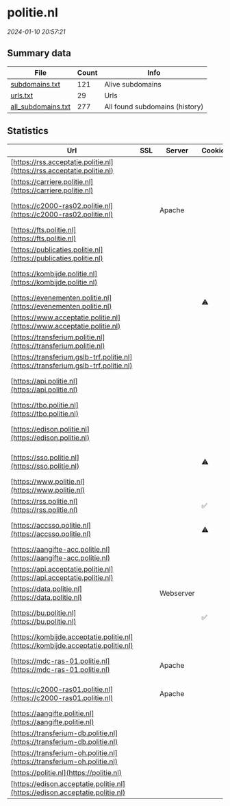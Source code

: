 # politie.nl
*2024-01-10 20:57:21*
## Summary data
| File       | Count | Info |
|------------|-------|------|
|[subdomains.txt](/data/politie.nl/subdomains.txt)|121|Alive subdomains|
|[urls.txt](/data/politie.nl/urls.txt)|29|Urls|
|[all_subdomains.txt](/data/politie.nl/all_subdomains.txt)|277|All found subdomains (history)|
## Statistics
| Url | SSL | Server | Cookie | HSTS | CSP | XFO | XXP | RP | Tech |Title |
|------------|-------|------|------|------|------|------|------|------|------|------|
|[https://rss.acceptatie.politie.nl](https://rss.acceptatie.politie.nl)| || |:white_check_mark: |:white_check_mark: |:white_check_mark: |:white_check_mark: |HSTS|Access Denied|
|[https://carriere.politie.nl](https://carriere.politie.nl)| || |:white_check_mark: |:white_check_mark: |:white_check_mark: |:white_check_mark: |HSTS|302 Found|
|[https://c2000-ras02.politie.nl](https://c2000-ras02.politie.nl)| |Apache| |:white_check_mark: |:warning: |:white_check_mark: | |:white_check_mark: |Apache HTTP Serv...|User Portal|
|[https://fts.politie.nl](https://fts.politie.nl)| || |:white_check_mark: |:white_check_mark: |:white_check_mark: |:white_check_mark: |HSTS||
|[https://publicaties.politie.nl](https://publicaties.politie.nl)| || |:white_check_mark: |:white_check_mark: |:white_check_mark: |:white_check_mark: |HSTS||
|[https://kombijde.politie.nl](https://kombijde.politie.nl)| || |:white_check_mark: |:white_check_mark: |:white_check_mark: |:white_check_mark: |Bloomreach HSTS|Werken bij de po...|
|[https://evenementen.politie.nl](https://evenementen.politie.nl)| ||:warning: |:white_check_mark: |:warning: |:white_check_mark: |:white_check_mark: |:white_check_mark: |HSTS PayPal||
|[https://www.acceptatie.politie.nl](https://www.acceptatie.politie.nl)| || |:white_check_mark: |:white_check_mark: |:white_check_mark: |:white_check_mark: |HSTS|Access Denied|
|[https://transferium.politie.nl](https://transferium.politie.nl)| || |:white_check_mark: | |:white_check_mark: |:white_check_mark: |:white_check_mark: |HSTS||
|[https://transferium.gslb-trf.politie.nl](https://transferium.gslb-trf.politie.nl)| || | | | | |:white_check_mark: |HSTS||
|[https://api.politie.nl](https://api.politie.nl)| || |:white_check_mark: |:white_check_mark: |:white_check_mark: |:white_check_mark: |HSTS|Helaas is er een...|
|[https://tbo.politie.nl](https://tbo.politie.nl)| || | | | | |:white_check_mark: |HSTS|<font color="red...|
|[https://edison.politie.nl](https://edison.politie.nl)| || |:white_check_mark: |:white_check_mark: |:white_check_mark: |:white_check_mark: |HSTS|404 Not Found|
|[https://sso.politie.nl](https://sso.politie.nl)| ||:warning: |:white_check_mark: | |:white_check_mark: | |:white_check_mark: |F5 BigIP HSTS||
|[https://www.politie.nl](https://www.politie.nl)| || |:white_check_mark: |:white_check_mark: |:white_check_mark: |:white_check_mark: |Bloomreach HSTS|Home | politie.n...|
|[https://rss.politie.nl](https://rss.politie.nl)| ||:white_check_mark: |:white_check_mark: |:white_check_mark: |:white_check_mark: |:white_check_mark: |HSTS|302 Found|
|[https://accsso.politie.nl](https://accsso.politie.nl)| ||:warning: |:white_check_mark: | |:white_check_mark: | |:white_check_mark: |F5 BigIP HSTS||
|[https://aangifte-acc.politie.nl](https://aangifte-acc.politie.nl)| || |:white_check_mark: |:white_check_mark: |:white_check_mark: |:white_check_mark: |HSTS|Access Denied|
|[https://api.acceptatie.politie.nl](https://api.acceptatie.politie.nl)| || |:white_check_mark: |:white_check_mark: |:white_check_mark: |:white_check_mark: |HSTS|Access Denied|
|[https://data.politie.nl](https://data.politie.nl)| |Webserver| |:white_check_mark: |:white_check_mark: | |:white_check_mark: |Bootstrap:3.0.0...|CBS Statline|
|[https://bu.politie.nl](https://bu.politie.nl)| ||:white_check_mark: |:white_check_mark: | |:white_check_mark: |:white_check_mark: |:white_check_mark: |F5 BigIP HSTS||
|[https://kombijde.acceptatie.politie.nl](https://kombijde.acceptatie.politie.nl)| || |:white_check_mark: |:white_check_mark: |:white_check_mark: |:white_check_mark: |HSTS|Access Denied|
|[https://mdc-ras-01.politie.nl](https://mdc-ras-01.politie.nl)| |Apache| |:white_check_mark: |:warning: |:white_check_mark: | |:white_check_mark: |Apache HTTP Serv...|User Portal|
|[https://c2000-ras01.politie.nl](https://c2000-ras01.politie.nl)| |Apache| |:white_check_mark: |:warning: |:white_check_mark: | |:white_check_mark: |Apache HTTP Serv...|User Portal|
|[https://aangifte.politie.nl](https://aangifte.politie.nl)| || |:white_check_mark: |:white_check_mark: |:white_check_mark: |:white_check_mark: |HSTS||
|[https://transferium-db.politie.nl](https://transferium-db.politie.nl)| || |:white_check_mark: | |:white_check_mark: |:white_check_mark: |:white_check_mark: |HSTS||
|[https://transferium-oh.politie.nl](https://transferium-oh.politie.nl)| || |:white_check_mark: | |:white_check_mark: |:white_check_mark: |:white_check_mark: |HSTS||
|[https://politie.nl](https://politie.nl)| || |:white_check_mark: |:white_check_mark: |:white_check_mark: |:white_check_mark: |HSTS||
|[https://edison.acceptatie.politie.nl](https://edison.acceptatie.politie.nl)| || |:white_check_mark: |:white_check_mark: |:white_check_mark: |:white_check_mark: |HSTS|Access Denied|